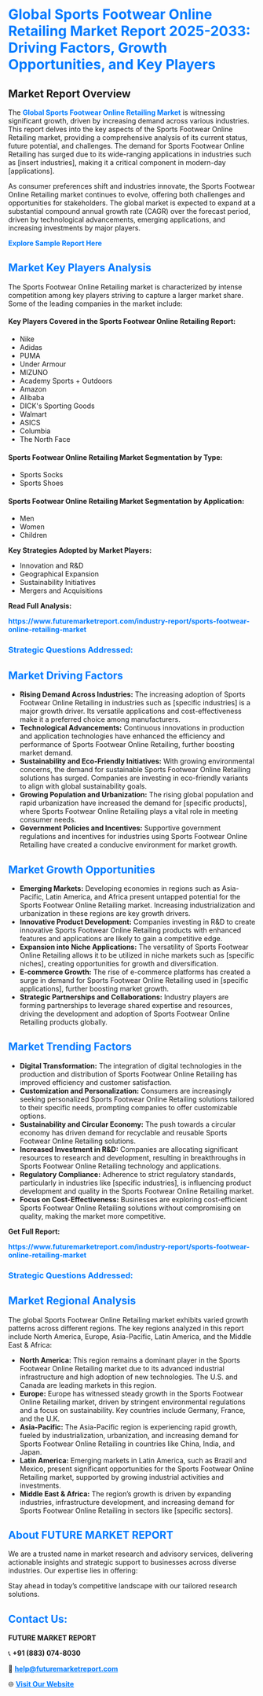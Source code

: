 <h1 style="color: #007BFF;">Global Sports Footwear Online Retailing Market Report 2025-2033: Driving Factors, Growth Opportunities, and Key Players</h1>

<section id="overview">
<h2>Market Report Overview</h2>
<p>The <a href="https://www.futuremarketreport.com/industry-report/sports-footwear-online-retailing-market" style="color: #007BFF; text-decoration: none;"><strong>Global Sports Footwear Online Retailing Market</strong></a> is witnessing significant growth, driven by increasing demand across various industries. This report delves into the key aspects of the Sports Footwear Online Retailing market, providing a comprehensive analysis of its current status, future potential, and challenges. The demand for Sports Footwear Online Retailing has surged due to its wide-ranging applications in industries such as [insert industries], making it a critical component in modern-day [applications].</p>
<p>As consumer preferences shift and industries innovate, the Sports Footwear Online Retailing market continues to evolve, offering both challenges and opportunities for stakeholders. The global market is expected to expand at a substantial compound annual growth rate (CAGR) over the forecast period, driven by technological advancements, emerging applications, and increasing investments by major players.</p>
</section>

<section id="overview">
<p><a href="https://www.futuremarketreport.com/request-sample/reportId=42119" style="color: #007BFF; text-decoration: none;"><strong>Explore Sample Report Here</strong></a></p>
</section>

<section id="key-players">
<h2 style="color: #007BFF;">Market Key Players Analysis</h2>
<p>The Sports Footwear Online Retailing market is characterized by intense competition among key players striving to capture a larger market share. Some of the leading companies in the market include:</p>
<h4>Key Players Covered in the Sports Footwear Online Retailing Report:</h4>
<ul><li>Nike</li><li>Adidas</li><li>PUMA</li><li>Under Armour</li><li>MIZUNO</li><li>Academy Sports + Outdoors</li><li>Amazon</li><li>Alibaba</li><li>DICK&#039;s Sporting Goods</li><li>Walmart</li><li>ASICS</li><li>Columbia</li><li>The North Face</li></ul>
<h4>Sports Footwear Online Retailing Market Segmentation by Type:</h4>
<ul><li>Sports Socks</li><li>Sports Shoes</li></ul>

<h4>Sports Footwear Online Retailing Market Segmentation by Application:</h4>
<ul><li>Men</li><li>Women</li><li>Children</li></ul>
<p><strong>Key Strategies Adopted by Market Players:</strong></p>
<ul>
<li>Innovation and R&D</li>
<li>Geographical Expansion</li>
<li>Sustainability Initiatives</li>
<li>Mergers and Acquisitions</li>
</ul>
</section>

<section>
<p><strong>Read Full Analysis: </strong></p><a href="https://www.futuremarketreport.com/industry-report/sports-footwear-online-retailing-market" style="color: #007BFF; text-decoration: none;"><strong>https://www.futuremarketreport.com/industry-report/sports-footwear-online-retailing-market</strong></a>
<h3 style="color: #007BFF;">Strategic Questions Addressed:</h3>
</section>

<section id="driving-factors">
<h2 style="color: #007BFF;">Market Driving Factors</h2>
<ul>
<li><strong>Rising Demand Across Industries:</strong> The increasing adoption of Sports Footwear Online Retailing in industries such as [specific industries] is a major growth driver. Its versatile applications and cost-effectiveness make it a preferred choice among manufacturers.</li>
<li><strong>Technological Advancements:</strong> Continuous innovations in production and application technologies have enhanced the efficiency and performance of Sports Footwear Online Retailing, further boosting market demand.</li>
<li><strong>Sustainability and Eco-Friendly Initiatives:</strong> With growing environmental concerns, the demand for sustainable Sports Footwear Online Retailing solutions has surged. Companies are investing in eco-friendly variants to align with global sustainability goals.</li>
<li><strong>Growing Population and Urbanization:</strong> The rising global population and rapid urbanization have increased the demand for [specific products], where Sports Footwear Online Retailing plays a vital role in meeting consumer needs.</li>
<li><strong>Government Policies and Incentives:</strong> Supportive government regulations and incentives for industries using Sports Footwear Online Retailing have created a conducive environment for market growth.</li>
</ul>
</section>

<section id="growth-opportunities">
<h2 style="color: #007BFF;">Market Growth Opportunities</h2>
<ul>
<li><strong>Emerging Markets:</strong> Developing economies in regions such as Asia-Pacific, Latin America, and Africa present untapped potential for the Sports Footwear Online Retailing market. Increasing industrialization and urbanization in these regions are key growth drivers.</li>
<li><strong>Innovative Product Development:</strong> Companies investing in R&D to create innovative Sports Footwear Online Retailing products with enhanced features and applications are likely to gain a competitive edge.</li>
<li><strong>Expansion into Niche Applications:</strong> The versatility of Sports Footwear Online Retailing allows it to be utilized in niche markets such as [specific niches], creating opportunities for growth and diversification.</li>
<li><strong>E-commerce Growth:</strong> The rise of e-commerce platforms has created a surge in demand for Sports Footwear Online Retailing used in [specific applications], further boosting market growth.</li>
<li><strong>Strategic Partnerships and Collaborations:</strong> Industry players are forming partnerships to leverage shared expertise and resources, driving the development and adoption of Sports Footwear Online Retailing products globally.</li>
</ul>
</section>

<section id="trending-factors">
<h2 style="color: #007BFF;">Market Trending Factors</h2>
<ul>
<li><strong>Digital Transformation:</strong> The integration of digital technologies in the production and distribution of Sports Footwear Online Retailing has improved efficiency and customer satisfaction.</li>
<li><strong>Customization and Personalization:</strong> Consumers are increasingly seeking personalized Sports Footwear Online Retailing solutions tailored to their specific needs, prompting companies to offer customizable options.</li>
<li><strong>Sustainability and Circular Economy:</strong> The push towards a circular economy has driven demand for recyclable and reusable Sports Footwear Online Retailing solutions.</li>
<li><strong>Increased Investment in R&D:</strong> Companies are allocating significant resources to research and development, resulting in breakthroughs in Sports Footwear Online Retailing technology and applications.</li>
<li><strong>Regulatory Compliance:</strong> Adherence to strict regulatory standards, particularly in industries like [specific industries], is influencing product development and quality in the Sports Footwear Online Retailing market.</li>
<li><strong>Focus on Cost-Effectiveness:</strong> Businesses are exploring cost-efficient Sports Footwear Online Retailing solutions without compromising on quality, making the market more competitive.</li>
</ul>
</section>

<section>
<p><strong>Get Full Report: </strong></p><a href="https://www.futuremarketreport.com/industry-report/sports-footwear-online-retailing-market" style="color: #007BFF; text-decoration: none;"><strong>https://www.futuremarketreport.com/industry-report/sports-footwear-online-retailing-market</strong></a>
<h3 style="color: #007BFF;">Strategic Questions Addressed:</h3>
</section>


<section id="regional-analysis">
<h2 style="color: #007BFF;">Market Regional Analysis</h2>
<p>The global Sports Footwear Online Retailing market exhibits varied growth patterns across different regions. The key regions analyzed in this report include North America, Europe, Asia-Pacific, Latin America, and the Middle East & Africa:</p>
<ul>
<li><strong>North America:</strong> This region remains a dominant player in the Sports Footwear Online Retailing market due to its advanced industrial infrastructure and high adoption of new technologies. The U.S. and Canada are leading markets in this region.</li>
<li><strong>Europe:</strong> Europe has witnessed steady growth in the Sports Footwear Online Retailing market, driven by stringent environmental regulations and a focus on sustainability. Key countries include Germany, France, and the U.K.</li>
<li><strong>Asia-Pacific:</strong> The Asia-Pacific region is experiencing rapid growth, fueled by industrialization, urbanization, and increasing demand for Sports Footwear Online Retailing in countries like China, India, and Japan.</li>
<li><strong>Latin America:</strong> Emerging markets in Latin America, such as Brazil and Mexico, present significant opportunities for the Sports Footwear Online Retailing market, supported by growing industrial activities and investments.</li>
<li><strong>Middle East & Africa:</strong> The region’s growth is driven by expanding industries, infrastructure development, and increasing demand for Sports Footwear Online Retailing in sectors like [specific sectors].</li>
</ul>
</section>

<footer>
<h2 style="color: #007BFF;">About FUTURE MARKET REPORT</h2>
<p>We are a trusted name in market research and advisory services, delivering actionable insights and strategic support to businesses across diverse industries. Our expertise lies in offering:</p>

<p>Stay ahead in today’s competitive landscape with our tailored research solutions.</p>

<h2 style="color: #007BFF;">Contact Us:</h2>
<p><strong>FUTURE MARKET REPORT</strong></p>
<p>📞 <strong>+91 (883) 074-8030</strong></p>
<p>📧 <strong><a href="mailto:help@futuremarketreport.com" style="color: #007BFF;">help@futuremarketreport.com</a></strong></p>
<p>🌐 <strong><a href="https://www.futuremarketreport.com/" style="color: #007BFF;">Visit Our Website</a></strong></p>
</footer>